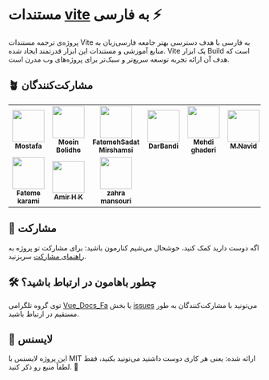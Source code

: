 # مستندات [vite](https://vite.dev) به فارسی ⚡

پروژه‌ی ترجمه مستندات Vite به فارسی با هدف دسترسی بهتر جامعه فارسی‌زبان به منابع آموزشی و مستندات این ابزار قدرتمند ایجاد شده. Vite یک ابزار Build است که هدف آن ارائه تجربه توسعه سریع‌تر و سبک‌تر برای پروژه‌های وب مدرن است.

## 🪴 مشارکت‌کنندگان

<table>
  <tr>
    <td align="center"><a href="https://github.com/mostafa-nematpour"><img src="https://avatars.githubusercontent.com/u/17986464?v=4&s=64" width="64px;" alt=""/><br /><sub><b>Mostafa</b></sub></a></td>
    <td align="center"><a href="https://github.com/moein-bld"><img src="https://avatars.githubusercontent.com/u/79712314?v=4&s=64" width="64px;" alt=""/><br /><sub><b>Moein Bolidhe</b></sub></a></td>
    <td align="center"><a href="https://github.com/ftmSadat"><img src="https://avatars.githubusercontent.com/u/155294266?v=4&s=64" width="64px;" alt=""/><br /><sub><b>FatemehSadat Mirshamsi</b></sub></a></td>
    <td align="center"><a href="https://github.com/idarbandi"><img src="https://avatars.githubusercontent.com/u/105964374?v=4&s=64" width="64px;" alt=""/><br /><sub><b>DarBandi</b></sub></a></td>
    <td align="center"><a href="https://github.com/Mehd1Ghaderi"><img src="https://avatars.githubusercontent.com/u/96407423?v=4&s=64" width="64px;" alt=""/><br /><sub><b>Mehdi ghaderi</b></sub></a></td>
    <td align="center"><a href="https://github.com/Navidkhm"><img src="https://avatars.githubusercontent.com/u/51302086?v=4&s=64" width="64px;" alt=""/><br /><sub><b>M.Navid</b></sub></a></td>
    <td align="center"><a href="https://github.com/parsagholipour"><img src="https://avatars.githubusercontent.com/u/57809920?v=4&s=64" width="64px;" alt=""/><br /><sub><b>Parsa</b></sub></a></td>
  </tr>
  <tr>
    <td align="center"><a href="https://github.com/Ermiti"><img src="https://avatars.githubusercontent.com/u/99094357?v=4&s=64" width="64px;" alt=""/><br /><sub><b>Fateme karami</b></sub></a></td>
    <td align="center"><a href="https://github.com/AmirHKarimi888"><img src="https://avatars.githubusercontent.com/u/119494495?v=4&s=64" width="64px;" alt=""/><br /><sub><b>Amir H K</b></sub></a></td>
    <td align="center"><a href="https://github.com/amaz2-pixel"><img src="https://avatars.githubusercontent.com/u/77060994?v=4&s=64" width="64px;" alt=""/><br /><sub><b>zahra mansouri</b></sub></a></td>
    </tr>
</table>

## 🌱 مشارکت

اگه دوست دارید کمک کنید، خوشحال می‌شیم کنارمون باشید:
برای مشارکت تو پروژه به [راهنمای مشارکت](CONTRIBUTING.md) سربزنید.

## 🛠️ چطور باهامون در ارتباط باشید؟

توی گروه تلگرامی [Vue_Docs_Fa](https://t.me/Vue_Docs_Fa) یا بخش [issues](https://github.com/the-pesar/docs-fa/issues) می‌تونید با مشارکت‌کنندگان به طور مستقیم در ارتباط باشید.

## 📜 لایسنس

این پروژه لایسنس با MIT ارائه شده: یعنی هر کاری دوست داشتید می‌تونید بکنید، فقط لطفاً منبع رو ذکر کنید. 🙏
